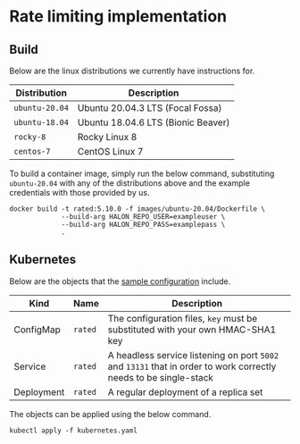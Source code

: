 # Rate limiting implementation

## Build

Below are the linux distributions we currently have instructions for.

| Distribution   | Description                        |
| -------------- | ---------------------------------- |
| `ubuntu-20.04` | Ubuntu 20.04.3 LTS (Focal Fossa)   |
| `ubuntu-18.04` | Ubuntu 18.04.6 LTS (Bionic Beaver) |
| `rocky-8`      | Rocky Linux 8                      |
| `centos-7`     | CentOS Linux 7                     |

To build a container image, simply run the below command, substituting `ubuntu-20.04` with any of the distributions above and the example credentials with those provided by us.

```
docker build -t rated:5.10.0 -f images/ubuntu-20.04/Dockerfile \
             --build-arg HALON_REPO_USER=exampleuser \
             --build-arg HALON_REPO_PASS=examplepass \
             .
```

## Kubernetes

Below are the objects that the [sample configuration](kubernetes.yaml) include.

Kind       | Name    | Description                                                                                                      |
---------- | ------- | ---------------------------------------------------------------------------------------------------------------- |
ConfigMap  | `rated` | The configuration files, `key` must be substituted with your own HMAC-SHA1 key                                  |
Service    | `rated` | A headless service listening on port `5002` and `13131` that in order to work correctly needs to be single-stack |
Deployment | `rated` | A regular deployment of a replica set                                                                            |

The objects can be applied using the below command.

```
kubectl apply -f kubernetes.yaml
```